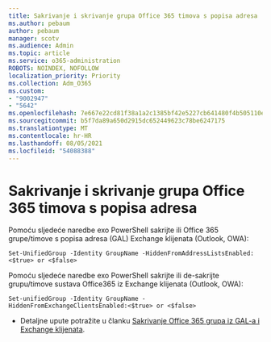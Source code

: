 ```yaml
---
title: Sakrivanje i skrivanje grupa Office 365 timova s popisa adresa
ms.author: pebaum
author: pebaum
manager: scotv
ms.audience: Admin
ms.topic: article
ms.service: o365-administration
ROBOTS: NOINDEX, NOFOLLOW
localization_priority: Priority
ms.collection: Adm_O365
ms.custom:
- "9002947"
- "5642"
ms.openlocfilehash: 7e667e22cd81f38a1a2c1385bf42e5227cb641480f4b505110ee7349a13f13a1
ms.sourcegitcommit: b5f7da89a650d2915dc652449623c78be6247175
ms.translationtype: MT
ms.contentlocale: hr-HR
ms.lasthandoff: 08/05/2021
ms.locfileid: "54088388"
---
```

# <a name="hide-or-un-hide-office-365-groups-or-teams-from-address-list"></a>Sakrivanje i skrivanje grupa Office 365 timova s popisa adresa

Pomoću sljedeće naredbe exo PowerShell sakrijte ili Office 365 grupe/timove s popisa adresa (GAL) Exchange klijenata (Outlook, OWA):

`
    Set-UnifiedGroup -Identity GroupName -HiddenFromAddressListsEnabled:<$true> or <$false>
`

Pomoću sljedeće naredbe exo PowerShell sakrijte ili de-sakrijte grupu/timove sustava Office365 iz Exchange klijenata (Outlook, OWA):

`
    Set-unifiedGroup -Identity GroupName -HiddenFromExchangeClientsEnabled:<$true> or <$false>
`

- Detaljne upute potražite u članku [Sakrivanje Office 365 grupa iz GAL-a i Exchange klijenata](https://docs.microsoft.com/schooldatasync/hide-office-365-groups-from-the-gal).
